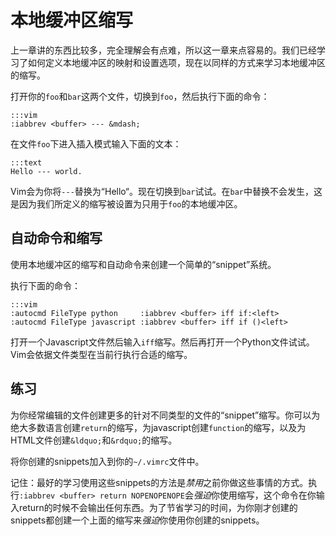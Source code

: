 本地缓冲区缩写
==========================

上一章讲的东西比较多，完全理解会有点难，所以这一章来点容易的。我们已经学习了如何定义本地缓冲区的映射和设置选项，现在以同样的方式来学习本地缓冲区的缩写。

打开你的`foo`和`bar`这两个文件，切换到`foo`，然后执行下面的命令：

    :::vim
    :iabbrev <buffer> --- &mdash;

在文件`foo`下进入插入模式输入下面的文本：

    :::text
    Hello --- world.

Vim会为你将`---`替换为“Hello“。现在切换到`bar`试试。在`bar`中替换不会发生，这是因为我们所定义的缩写被设置为只用于`foo`的本地缓冲区。

自动命令和缩写
------------------------------

使用本地缓冲区的缩写和自动命令来创建一个简单的“snippet”系统。

执行下面的命令：

    :::vim
    :autocmd FileType python     :iabbrev <buffer> iff if:<left>
    :autocmd FileType javascript :iabbrev <buffer> iff if ()<left>

打开一个Javascript文件然后输入`iff`缩写。然后再打开一个Python文件试试。Vim会依据文件类型在当前行执行合适的缩写。

练习
---------

为你经常编辑的文件创建更多的针对不同类型的文件的“snippet”缩写。你可以为绝大多数语言创建`return`的缩写，为javascript创建`function`的缩写，以及为HTML文件创建`&ldquo;`和`&rdquo;`的缩写。

将你创建的snippets加入到你的`~/.vimrc`文件中。

记住：最好的学习使用这些snippets的方法是*禁用*之前你做这些事情的方式。执行`:iabbrev <buffer> return NOPENOPENOPE`会*强迫*你使用缩写，这个命令在你输入return的时候不会输出任何东西。为了节省学习的时间，为你刚才创建的snippets都创建一个上面的缩写来*强迫*你使用你创建的snippets。
